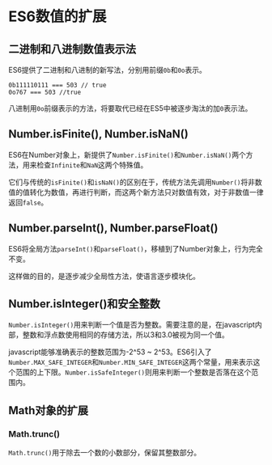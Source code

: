 # ES6数值的扩展 #

## 二进制和八进制数值表示法 ##

ES6提供了二进制和八进制的新写法，分别用前缀`0b`和`0o`表示。
	
	0b111110111 === 503 // true
	0o767 === 503 //true

八进制用`0o`前缀表示的方法，将要取代已经在ES5中被逐步淘汰的加`0`表示法。


## Number.isFinite(), Number.isNaN() ##

ES6在Number对象上，新提供了`Number.isFinite()`和`Number.isNaN()`两个方法，用来检查`Infinite`和`NaN`这两个特殊值。

它们与传统的`isFinite()`和`isNaN()`的区别在于，传统方法先调用`Number()`将非数值的值转化为数值，再进行判断，而这两个新方法只对数值有效，对于非数值一律返回`false`。

## Number.parseInt(), Number.parseFloat() ##

ES6将全局方法`parseInt()`和`parseFloat()`，移植到了Number对象上，行为完全不变。

这样做的目的，是逐步减少全局性方法，使语言逐步模块化。

## Number.isInteger()和安全整数 ##

`Number.isInteger()`用来判断一个值是否为整数。需要注意的是，在javascript内部，整数和浮点数使用相同的存储方法，所以3和3.0被视为同一个值。

javascript能够准确表示的整数范围为-2^53 ~ 2^53。ES6引入了`Number.MAX_SAFE_INTEGER`和`Number.MIN_SAFE_INTEGER`这两个常量，用来表示这个范围的上下限。`Number.isSafeInteger()`则用来判断一个整数是否落在这个范围内。

## Math对象的扩展 ##

### Math.trunc() ###

`Math.trunc()`用于除去一个数的小数部分，保留其整数部分。
